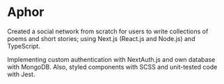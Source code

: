 # Aphor

Created a social network from scratch for users to write collections of poems and short stories; using Next.js (React.js and Node.js) and TypeScript.

Implementing custom authentication with NextAuth.js and own database with MongoDB. Also, styled components with SCSS and unit-tested code with Jest.
